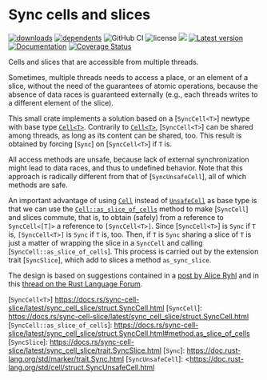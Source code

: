# Sync cells and slices

[![downloads](https://img.shields.io/crates/d/sync-cell-slice)](https://crates.io/crates/sync-cell-slice)
[![dependents](https://img.shields.io/librariesio/dependents/cargo/sync-cell-slice)](https://crates.io/crates/sync-cell-slice/reverse_dependencies)
![GitHub CI](https://github.com/vigna/sync-cell-slice-rs/actions/workflows/rust.yml/badge.svg)
![license](https://img.shields.io/crates/l/sync-cell-slice)
[![](https://tokei.rs/b1/github/vigna/sync-cell-slice-rs?type=Rust,Python)](https://github.com/vigna/sync-cell-slice-rs)
[![Latest version](https://img.shields.io/crates/v/sync-cell-slice.svg)](https://crates.io/crates/sync-cell-slice)
[![Documentation](https://docs.rs/sync-cell-slice/badge.svg)](https://docs.rs/sync-cell-slice)
[![Coverage Status](https://coveralls.io/repos/github/vigna/sync-cell-slice-rs/badge.svg?branch=main)](https://coveralls.io/github/vigna/sync-cell-slice-rs?branch=main)

Cells and slices that are accessible from multiple threads.

Sometimes, multiple threads needs to access a place, or an element of a slice,
without the need of the guarantees of atomic operations, because the absence of
data races is guaranteed externally (e.g., each threads writes to a different
element of the slice).

This small crate implements a solution based on a [`SyncCell<T>`] newtype with
base type [`Cell<T>`]. Contrarily to [`Cell<T>`], [`SyncCell<T>`] can be shared
among threads, as long as its content can be shared, too. This result is
obtained by forcing [`Sync`] on [`SyncCell<T>`] if `T` is.

All access methods are unsafe, because lack of external synchronization might
lead to data races, and thus to undefined behavior. Note that this approach is
radically different from that of [`SyncUnsafeCell`], all of which methods are
safe.

An important advantage of using [`Cell`] instead of [`UnsafeCell`] as base type is
that we can use the [`Cell::as_slice_of_cells`] method to make [`SyncCell`] and
slices commute, that is, to obtain (safely) from a reference to `SyncCell<[T]>`
a reference to `[SyncCell<T>]`. Since [`SyncCell<T>`] is `Sync` if `T` is,
`[SyncCell<T>]` is `Sync` if `T` is, too. Then, if `T` is `Sync` sharing a slice
 of `T` is just a matter of wrapping the slice in a `SyncCell` and calling
[`SyncCell::as_slice_of_cells`]. This process is carried out by the extension
trait [`SyncSlice`], which add to slices a method `as_sync_slice`.

The design is based on suggestions contained in a [post by Alice
 Ryhl](https://stackoverflow.com/questions/65178245/how-do-i-write-to-a-mutable-slice-from-multiple-threads-at-arbitrary-indexes-wit/65182786#65182786)
and in this [thread on the Rust Language
Forum](https://users.rust-lang.org/t/parallel-interior-mutability/121542/7).

[`Cell<T>`]: <https://doc.rust-lang.org/std/cell/struct.Cell.html>
[`Cell`]: <https://doc.rust-lang.org/std/cell/struct.Cell.html>
[`UnsafeCell`]: <https://doc.rust-lang.org/std/cell/struct.UnsafeCell.html>
[`Cell::as_slice_of_cells`]: <https://doc.rust-lang.org/std/cell/struct.Cell.html#method.as_slice_of_cells>
[`SyncCell<T>`] <https://docs.rs/sync-cell-slice/latest/sync_cell_slice/struct.SyncCell.html>
[`SyncCell`]:
    <https://docs.rs/sync-cell-slice/latest/sync_cell_slice/struct.SyncCell.html>
[`SyncCell::as_slice_of_cells`]: <https://docs.rs/sync-cell-slice/latest/sync_cell_slice/struct.SyncCell.html#method.as_slice_of_cells>
[`SyncSlice`]: <https://docs.rs/sync-cell-slice/latest/sync_cell_slice/trait.SyncSlice.html>
[`Sync`]: <https://doc.rust-lang.org/std/marker/trait.Sync.html>
[`SyncUnsafeCell`]: <<https://doc.rust-lang.org/std/cell/struct.SyncUnsafeCell.html>
